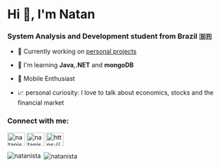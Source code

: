 <h1 >Hi 👋, I'm Natan</h1>
<h3>System Analysis and Development student from Brazil <span>&#x1f1e7;&#x1f1f7;</span></h3>


- 🔭 Currently working on [personal projects](https://github.com/Natanista/learning-projects)

- 🌱 I'm learning **Java**,**.NET** and **mongoDB**

- 📱 Mobile Enthusiast

- 📈 personal curiosity: I love to talk about economics, stocks and the financial market

<h3 align="left">Connect with me:</h3>
<p align="left">
<a href="https://twitter.com/natanista" target="blank"><img align="center" src="https://cdn.jsdelivr.net/npm/simple-icons@3.0.1/icons/twitter.svg" alt="natanista" height="30" width="40" /></a>
<a href="https://linkedin.com/in/natanista" target="blank"><img align="center" src="https://cdn.jsdelivr.net/npm/simple-icons@3.0.1/icons/linkedin.svg" alt="natanista" height="30" width="40" /></a>
<a href="https://stackoverflow.com/users/https://stackoverflow.com/users/14116423/natan-silva" target="blank"><img align="center" src="https://cdn.jsdelivr.net/npm/simple-icons@3.0.1/icons/stackoverflow.svg" alt="https://stackoverflow.com/users/14116423/natan-silva" height="30" width="40" /></a>
</p>



<p><img align="left" src="https://github-readme-stats.vercel.app/api/top-langs?username=natanista&show_icons=true&theme=dark&locale=en&layout=compact" alt="natanista" /></p>

<p>&nbsp;<img align="center" src="https://github-readme-stats.vercel.app/api?username=natanista&show_icons=true&theme=dark&locale=en" alt="natanista" /></p>

